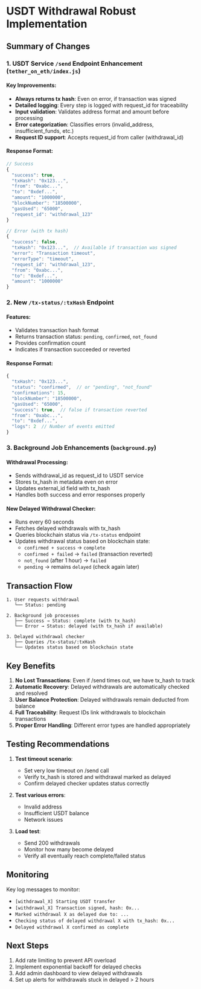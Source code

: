# USDT Withdrawal Robust Implementation

## Summary of Changes

### 1. USDT Service `/send` Endpoint Enhancement (`tether_on_eth/index.js`)

#### Key Improvements:
- **Always returns tx hash**: Even on error, if transaction was signed
- **Detailed logging**: Every step is logged with request_id for traceability
- **Input validation**: Validates address format and amount before processing
- **Error categorization**: Classifies errors (invalid_address, insufficient_funds, etc.)
- **Request ID support**: Accepts request_id from caller (withdrawal_id)

#### Response Format:
```javascript
// Success
{
  "success": true,
  "txHash": "0x123...",
  "from": "0xabc...",
  "to": "0xdef...",
  "amount": "1000000",
  "blockNumber": "18500000",
  "gasUsed": "65000",
  "request_id": "withdrawal_123"
}

// Error (with tx hash)
{
  "success": false,
  "txHash": "0x123...",  // Available if transaction was signed
  "error": "Transaction timeout",
  "errorType": "timeout",
  "request_id": "withdrawal_123",
  "from": "0xabc...",
  "to": "0xdef...",
  "amount": "1000000"
}
```

### 2. New `/tx-status/:txHash` Endpoint

#### Features:
- Validates transaction hash format
- Returns transaction status: `pending`, `confirmed`, `not_found`
- Provides confirmation count
- Indicates if transaction succeeded or reverted

#### Response Format:
```javascript
{
  "txHash": "0x123...",
  "status": "confirmed",  // or "pending", "not_found"
  "confirmations": 15,
  "blockNumber": "18500000",
  "gasUsed": "65000",
  "success": true,  // false if transaction reverted
  "from": "0xabc...",
  "to": "0xdef...",
  "logs": 2  // Number of events emitted
}
```

### 3. Background Job Enhancements (`background.py`)

#### Withdrawal Processing:
- Sends withdrawal_id as request_id to USDT service
- Stores tx_hash in metadata even on error
- Updates external_id field with tx_hash
- Handles both success and error responses properly

#### New Delayed Withdrawal Checker:
- Runs every 60 seconds
- Fetches delayed withdrawals with tx_hash
- Queries blockchain status via `/tx-status` endpoint
- Updates withdrawal status based on blockchain state:
  - `confirmed + success` → `complete`
  - `confirmed + failed` → `failed` (transaction reverted)
  - `not_found` (after 1 hour) → `failed`
  - `pending` → remains `delayed` (check again later)

## Transaction Flow

```
1. User requests withdrawal
   └── Status: pending

2. Background job processes
   ├── Success → Status: complete (with tx_hash)
   └── Error → Status: delayed (with tx_hash if available)

3. Delayed withdrawal checker
   ├── Queries /tx-status/:txHash
   └── Updates status based on blockchain state
```

## Key Benefits

1. **No Lost Transactions**: Even if /send times out, we have tx_hash to track
2. **Automatic Recovery**: Delayed withdrawals are automatically checked and resolved
3. **User Balance Protection**: Delayed withdrawals remain deducted from balance
4. **Full Traceability**: Request IDs link withdrawals to blockchain transactions
5. **Proper Error Handling**: Different error types are handled appropriately

## Testing Recommendations

1. **Test timeout scenario**: 
   - Set very low timeout on /send call
   - Verify tx_hash is stored and withdrawal marked as delayed
   - Confirm delayed checker updates status correctly

2. **Test various errors**:
   - Invalid address
   - Insufficient USDT balance
   - Network issues

3. **Load test**:
   - Send 200 withdrawals
   - Monitor how many become delayed
   - Verify all eventually reach complete/failed status

## Monitoring

Key log messages to monitor:
- `[withdrawal_X] Starting USDT transfer`
- `[withdrawal_X] Transaction signed, hash: 0x...`
- `Marked withdrawal X as delayed due to: ...`
- `Checking status of delayed withdrawal X with tx_hash: 0x...`
- `Delayed withdrawal X confirmed as complete`

## Next Steps

1. Add rate limiting to prevent API overload
2. Implement exponential backoff for delayed checks
3. Add admin dashboard to view delayed withdrawals
4. Set up alerts for withdrawals stuck in delayed > 2 hours
